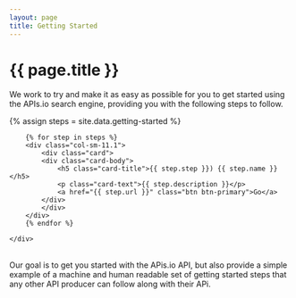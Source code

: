 ```yaml
---
layout: page
title: Getting Started
---
```

# {{ page.title }}
We work to try and make it as easy as possible for you to get started using the APIs.io search engine, providing you with the following steps to follow.

{% assign steps = site.data.getting-started %}
<div class="container">
    <div class="row">

        {% for step in steps %}
        <div class="col-sm-11.1">
            <div class="card">
            <div class="card-body">
                <h5 class="card-title">{{ step.step }}) {{ step.name }}</h5>
                <p class="card-text">{{ step.description }}</p>
                <a href="{{ step.url }}" class="btn btn-primary">Go</a>
            </div>
            </div>
        </div>    
        {% endfor %}

    </div>
</div>
<br>
Our goal is to get you started with the APis.io API, but also provide a simple example of a machine and human readable set of getting started steps that any other API producer can follow along with their APi.
